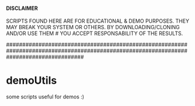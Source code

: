 
#### DISCLAIMER ########################################################################################################################
                             
 SCRIPTS FOUND HERE ARE FOR EDUCATIONAL & DEMO PURPOSES. THEY MAY BREAK YOUR SYSTEM OR OTHERS. BY DOWNLOADING/CLONING AND/OR USE THEM #  YOU ACCEPT RESPONSABILITY OF THE RESULTS.
 
########################################################################################################################################
# demoUtils

some scripts useful for demos :)
